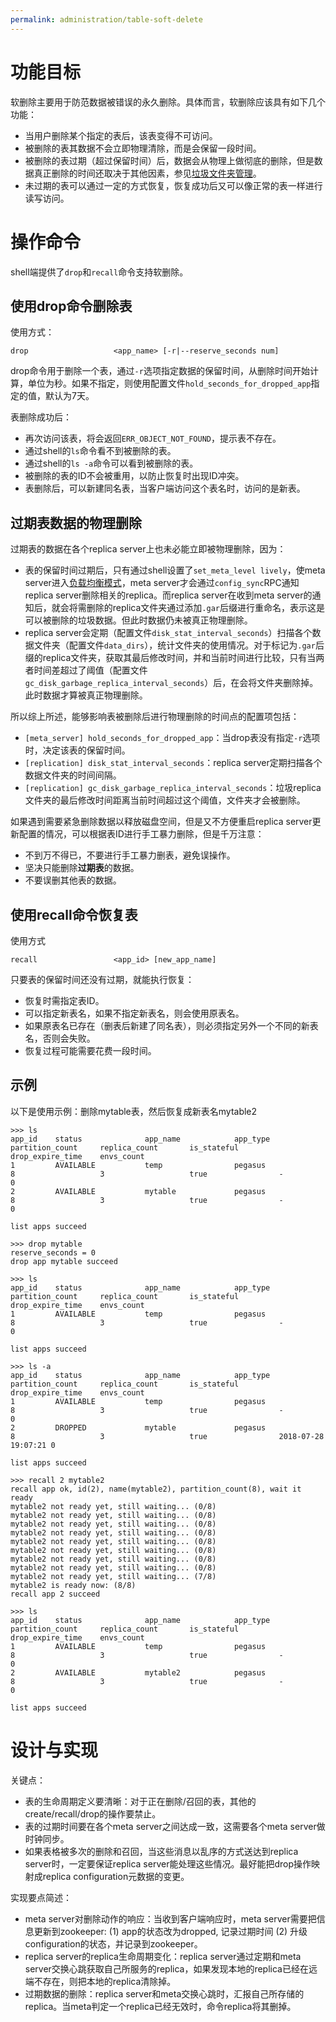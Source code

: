 ```yaml
---
permalink: administration/table-soft-delete
---
```


# 功能目标
软删除主要用于防范数据被错误的永久删除。具体而言，软删除应该具有如下几个功能：
* 当用户删除某个指定的表后，该表变得不可访问。
* 被删除的表其数据不会立即物理清除，而是会保留一段时间。
* 被删除的表过期（超过保留时间）后，数据会从物理上做彻底的删除，但是数据真正删除的时间还取决于其他因素，参见[垃圾文件夹管理](resource-management#垃圾文件夹管理)。
* 未过期的表可以通过一定的方式恢复，恢复成功后又可以像正常的表一样进行读写访问。

# 操作命令
shell端提供了`drop`和`recall`命令支持软删除。

## 使用drop命令删除表
使用方式：
```
drop                   <app_name> [-r|--reserve_seconds num]
```

drop命令用于删除一个表，通过`-r`选项指定数据的保留时间，从删除时间开始计算，单位为秒。如果不指定，则使用配置文件`hold_seconds_for_dropped_app`指定的值，默认为7天。

表删除成功后：
* 再次访问该表，将会返回`ERR_OBJECT_NOT_FOUND`，提示表不存在。
* 通过shell的`ls`命令看不到被删除的表。
* 通过shell的`ls -a`命令可以看到被删除的表。
* 被删除的表的ID不会被重用，以防止恢复时出现ID冲突。
* 表删除后，可以新建同名表，当客户端访问这个表名时，访问的是新表。

## 过期表数据的物理删除
过期表的数据在各个replica server上也未必能立即被物理删除，因为：
* 表的保留时间过期后，只有通过shell设置了`set_meta_level lively`，使meta server进入[负载均衡模式](rebalance#控制集群的负载均衡)，meta server才会通过`config_sync`RPC通知replica server删除相关的replica。而replica server在收到meta server的通知后，就会将需删除的replica文件夹通过添加`.gar`后缀进行重命名，表示这是可以被删除的垃圾数据。但此时数据仍未被真正物理删除。
* replica server会定期（配置文件`disk_stat_interval_seconds`）扫描各个数据文件夹（配置文件`data_dirs`），统计文件夹的使用情况。对于标记为`.gar`后缀的replica文件夹，获取其最后修改时间，并和当前时间进行比较，只有当两者时间差超过了阈值（配置文件`gc_disk_garbage_replica_interval_seconds`）后，在会将文件夹删除掉。此时数据才算被真正物理删除。

所以综上所述，能够影响表被删除后进行物理删除的时间点的配置项包括：
* `[meta_server] hold_seconds_for_dropped_app`：当drop表没有指定`-r`选项时，决定该表的保留时间。
* `[replication] disk_stat_interval_seconds`：replica server定期扫描各个数据文件夹的时间间隔。
* `[replication] gc_disk_garbage_replica_interval_seconds`：垃圾replica文件夹的最后修改时间距离当前时间超过这个阈值，文件夹才会被删除。

如果遇到需要紧急删除数据以释放磁盘空间，但是又不方便重启replica server更新配置的情况，可以根据表ID进行手工暴力删除，但是千万注意：
* 不到万不得已，不要进行手工暴力删表，避免误操作。
* 坚决只能删除**过期表**的数据。
* 不要误删其他表的数据。

## 使用recall命令恢复表
使用方式
```
recall                 <app_id> [new_app_name]
```

只要表的保留时间还没有过期，就能执行恢复：
* 恢复时需指定表ID。
* 可以指定新表名，如果不指定新表名，则会使用原表名。
* 如果原表名已存在（删表后新建了同名表），则必须指定另外一个不同的新表名，否则会失败。
* 恢复过程可能需要花费一段时间。

## 示例
以下是使用示例：删除mytable表，然后恢复成新表名mytable2
```
>>> ls
app_id    status              app_name            app_type            partition_count     replica_count       is_stateful         drop_expire_time    envs_count          
1         AVAILABLE           temp                pegasus             8                   3                   true                -                   0                   
2         AVAILABLE           mytable             pegasus             8                   3                   true                -                   0                   

list apps succeed

>>> drop mytable
reserve_seconds = 0
drop app mytable succeed

>>> ls
app_id    status              app_name            app_type            partition_count     replica_count       is_stateful         drop_expire_time    envs_count          
1         AVAILABLE           temp                pegasus             8                   3                   true                -                   0                   

list apps succeed

>>> ls -a
app_id    status              app_name            app_type            partition_count     replica_count       is_stateful         drop_expire_time    envs_count          
1         AVAILABLE           temp                pegasus             8                   3                   true                -                   0                   
2         DROPPED             mytable             pegasus             8                   3                   true                2018-07-28 19:07:21 0                   

list apps succeed

>>> recall 2 mytable2
recall app ok, id(2), name(mytable2), partition_count(8), wait it ready
mytable2 not ready yet, still waiting... (0/8)
mytable2 not ready yet, still waiting... (0/8)
mytable2 not ready yet, still waiting... (0/8)
mytable2 not ready yet, still waiting... (0/8)
mytable2 not ready yet, still waiting... (0/8)
mytable2 not ready yet, still waiting... (0/8)
mytable2 not ready yet, still waiting... (0/8)
mytable2 not ready yet, still waiting... (0/8)
mytable2 not ready yet, still waiting... (7/8)
mytable2 is ready now: (8/8)
recall app 2 succeed

>>> ls
app_id    status              app_name            app_type            partition_count     replica_count       is_stateful         drop_expire_time    envs_count          
1         AVAILABLE           temp                pegasus             8                   3                   true                -                   0                   
2         AVAILABLE           mytable2            pegasus             8                   3                   true                -                   0                   

list apps succeed
```

# 设计与实现
关键点：
* 表的生命周期定义要清晰：对于正在删除/召回的表，其他的create/recall/drop的操作要禁止。
* 表的过期时间要在各个meta server之间达成一致，这需要各个meta server做时钟同步。
* 如果表格被多次的删除和召回，当这些消息以乱序的方式送达到replica server时，一定要保证replica server能处理这些情况。最好能把drop操作映射成replica configuration元数据的变更。

实现要点简述：
* meta server对删除动作的响应：当收到客户端响应时，meta server需要把信息更新到zookeeper: (1) app的状态改为dropped, 记录过期时间 (2) 升级configuration的状态，并记录到zookeeper。
* replica server的replica生命周期变化：replica server通过定期和meta server交换心跳获取自己所服务的replica，如果发现本地的replica已经在远端不存在，则把本地的replica清除掉。
* 过期数据的删除：replica server和meta交换心跳时，汇报自己所存储的replica。当meta判定一个replica已经无效时，命令replica将其删掉。
